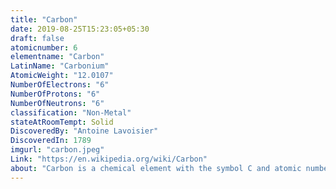 ```yaml
---
title: "Carbon"
date: 2019-08-25T15:23:05+05:30
draft: false
atomicnumber: 6
elementname: "Carbon"
LatinName: "Carbonium"
AtomicWeight: "12.0107"
NumberOfElectrons: "6"
NumberOfProtons: "6"
NumberOfNeutrons: "6" 
classification: "Non-Metal"
stateAtRoomTempt: Solid
DiscoveredBy: "Antoine Lavoisier" 
DiscoveredIn: 1789
imgurl: "carbon.jpeg"
Link: "https://en.wikipedia.org/wiki/Carbon"
about: "Carbon is a chemical element with the symbol C and atomic number 6. It is nonmetallic and tetravalent—making four electrons available to form covalent chemical bonds. It belongs to group 14 of the periodic table. Three isotopes occur naturally, 12C and 13C being stable, while 14C is a radionuclide, decaying with a half-life of about 5,730 years. Carbon is one of the few elements known since antiquity."
---
```


